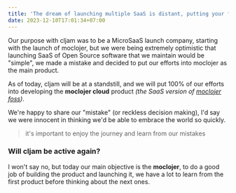 ```yaml
---
title: 'The dream of launching multiple SaaS is distant, putting your foot down - 2023-12-10'
date: 2023-12-10T17:01:34+07:00
---
```


Our purpose with cljam was to be a MicroSaaS launch company, starting with the launch of moclojer, but we were being extremely optimistic that launching SaaS of Open Source software that we maintain would be "simple", we made a mistake and decided to put our efforts into moclojer as the main product.

As of today, cljam will be at a standstill, and we will put 100% of our efforts into developing the **moclojer cloud** product *(the SaaS version of [moclojer foss](https://github.com/moclojer/moclojer))*.

We're happy to share our "mistake" (or reckless decision making), I'd say we were innocent in thinking we'd be able to embrace the world so quickly.

> it's important to enjoy the journey and learn from our mistakes

### Will cljam be active again?

I won't say no, but today our main objective is the **moclojer**, to do a good job of building the product and launching it, we have a lot to learn from the first product before thinking about the next ones.
